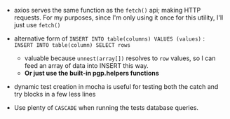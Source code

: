 - axios serves the same function as the `fetch()` api; making HTTP requests. For my purposes, since I'm only using it once for this utility, I'll just use `fetch()`

- alternative form of `INSERT INTO table(columns) VALUES (values)` : `INSERT INTO table(column) SELECT rows`

  - valuable because `unnest(array[])` resolves to `row` values, so I can feed an array of data into INSERT this way.
  - **Or just use the built-in pgp.helpers functions**

- dynamic test creation in mocha is useful for testing both the catch and try blocks in a few less lines

- Use plenty of `CASCADE` when running the tests database queries.
